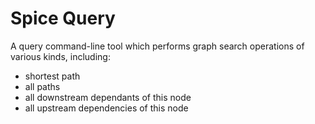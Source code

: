 # Spice Query

A query command-line tool which performs graph search operations of various kinds, including:

  - shortest path
  - all paths
  - all downstream dependants of this node
  - all upstream dependencies of this node